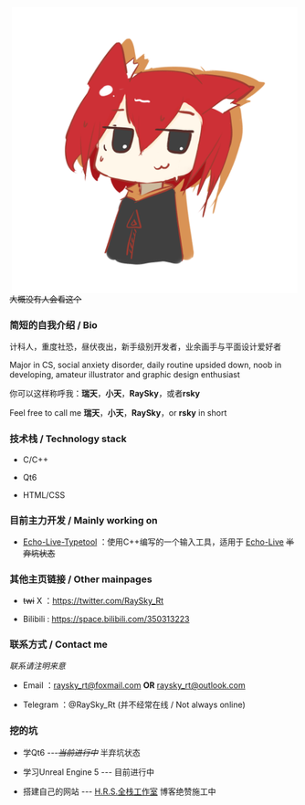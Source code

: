 <img align="right" src="raysky.png" width="500px" alt="raysky" title="raysky" />

~~大概没有人会看这个~~

### 简短的自我介绍 / Bio

计科人，重度社恐，昼伏夜出，新手级别开发者，业余画手与平面设计爱好者

Major in CS, social anxiety disorder, daily routine upsided down, noob in developing, amateur illustrator and graphic design enthusiast

你可以这样称呼我：**瑞天**，**小天**，**RaySky**，或者**rsky**

Feel free to call me **瑞天**，**小天**，**RaySky**，or **rsky** in short

### 技术栈 / Technology stack

- C/C++

- Qt6

- HTML/CSS

### 目前主力开发 / Mainly working on

- [Echo-Live-Typetool](https://github.com/RaySky-Rt/Echo-Live-Typetool) ：使用C++编写的一个输入工具，适用于 [Echo-Live](https://github.com/sheep-realms/Echo-Live) ~~半弃坑状态~~

### 其他主页链接 / Other mainpages

- ~~twi~~ X ：https://twitter.com/RaySky_Rt

- Bilibili : https://space.bilibili.com/350313223

### 联系方式 / Contact me

*联系请注明来意*

- Email ：raysky_rt@foxmail.com **OR** raysky_rt@outlook.com

- Telegram ：@RaySky_Rt (并不经常在线 / Not always online)

### 挖的坑

- 学Qt6 ---~~*当前进行中*~~ 半弃坑状态

- 学习Unreal Engine 5 --- 目前进行中

- 搭建自己的网站 --- [H.R.S.全栈工作室](https://hrs-powered.site) 博客绝赞施工中


